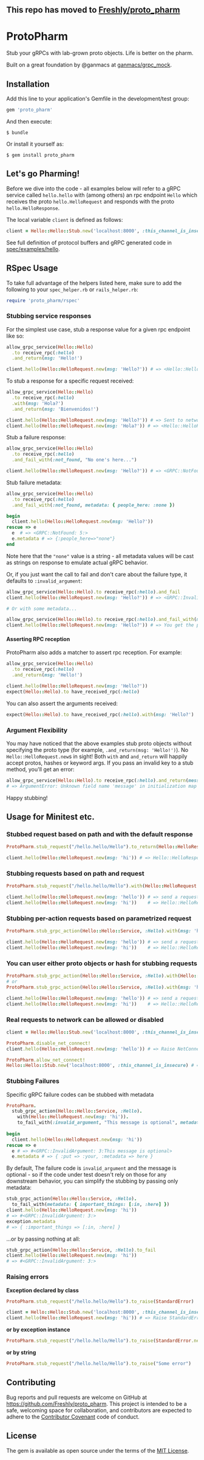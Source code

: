 ## This repo has moved to [Freshly/proto_pharm](https://github.com/Freshly/proto_pharm)

# ProtoPharm

Stub your gRPCs with lab-grown proto objects. Life is better on the pharm.

Built on a great foundation by @ganmacs at [ganmacs/grpc_mock](https://github.com/ganmacs/grpc_mock).

## Installation

Add this line to your application's Gemfile in the development/test group:

```ruby
gem 'proto_pharm'
```

And then execute:

    $ bundle

Or install it yourself as:

    $ gem install proto_pharm

## Let's go Pharming!

Before we dive into the code - all examples below will refer to a gRPC service called `hello.hello` with (among others) an rpc endpoint `Hello` which receives the proto `hello.HelloRequest` and responds with the proto `hello.HelloResponse`.

The local variable `client` is defined as follows:
```ruby
client = Hello::Hello::Stub.new('localhost:8000', :this_channel_is_insecure)
``` 

See full definition of protocol buffers and gRPC generated code in [spec/examples/hello](https://github.com/Freshly/proto_pharm/tree/master/spec/examples/hello).

## RSpec Usage

To take full advantage of the helpers listed here, make sure to add the following to your `spec_helper.rb` or `rails_helper.rb`:
```ruby
require 'proto_pharm/rspec'
```

### Stubbing service responses

For the simplest use case, stub a response value for a given rpc endpoint like so:
```ruby
allow_grpc_service(Hello::Hello)
  .to receive_rpc(:hello)
  .and_return(msg: 'Hello!')

client.hello(Hello::HelloRequest.new(msg: 'Hello?')) # => <Hello::HelloResponse: msg: "Hello!">
```

To stub a response for a specific request received:
```ruby
allow_grpc_service(Hello::Hello)
  .to receive_rpc(:hello)
  .with(msg: 'Hola?')
  .and_return(msg: 'Bienvenidos!')

client.hello(Hello::HelloRequest.new(msg: 'Hello?')) # => Sent to network
client.hello(Hello::HelloRequest.new(msg: 'Hola?')) # => <Hello::HelloResponse: msg: "Bienvenidos!">
```

Stub a failure response:
```ruby
allow_grpc_service(Hello::Hello)
  .to receive_rpc(:hello)
  .and_fail_with(:not_found, "No one's here...")

client.hello(Hello::HelloRequest.new(msg: 'Hello?')) # => <GRPC::NotFound: 5:No one's here...>
```

Stub failure metadata:
```ruby
allow_grpc_service(Hello::Hello)
  .to receive_rpc(:hello)
  .and_fail_with(:not_found, metadata: { people_here: :none })

begin
  client.hello(Hello::HelloRequest.new(msg: 'Hello?'))
rescue => e
  e  # => <GRPC::NotFound: 5:>
  e.metadata # => {:people_here=>"none"}
end
```
Note here that the `"none"` value is a string - all metadata values will be cast as strings on response to emulate actual gRPC behavior.

Or, if you just want the call to fail and don't care about the failure type, it defaults to `:invalid_argument`:
```ruby
allow_grpc_service(Hello::Hello).to receive_rpc(:hello).and_fail
client.hello(Hello::HelloRequest.new(msg: 'Hello?')) # => <GRPC::InvalidArgument: 3:>

# Or with some metadata...

allow_grpc_service(Hello::Hello).to receive_rpc(:hello).and_fail_with(metadata: { some: :meta_here })
client.hello(Hello::HelloRequest.new(msg: 'Hello?')) # => You get the picture
```

#### Asserting RPC reception

ProtoPharm also adds a matcher to assert rpc reception. For example:
```ruby
allow_grpc_service(Hello::Hello)
  .to receive_rpc(:hello)
  .and_return(msg: 'Hello!')

client.hello(Hello::HelloRequest.new(msg: 'Hello?'))
expect(Hello::Hello).to have_received_rpc(:hello)
```

You can also assert the arguments received:
```ruby
expect(Hello::Hello).to have_received_rpc(:hello).with(msg: 'Hello?')
```

### Argument Flexibility
You may have noticed that the above examples stub proto objects without specifying the proto type (for example, `.and_return(msg: 'Hello!')`). No `Hello::HelloRequest.new`s in sight! Both `with` and `and_return` will happily accept protos, hashes or keyword args. If you pass an invalid key to a stub method, you'll get an error:
```ruby
allow_grpc_service(Hello::Hello).to receive_rpc(:hello).and_return(message: "Is this thing on?")
# => ArgumentError: Unknown field name 'message' in initialization map entry.
```

Happy stubbing!

## Usage for Minitest etc.

### Stubbed request based on path and with the default response

```ruby
ProtoPharm.stub_request("/hello.hello/Hello").to_return(Hello::HelloResponse.new(msg: 'test'))

client.hello(Hello::HelloRequest.new(msg: 'hi')) # => Hello::HelloResponse.new(msg: 'test')
```

### Stubbing requests based on path and request

```ruby
ProtoPharm.stub_request("/hello.hello/Hello").with(Hello::HelloRequest.new(msg: 'hi')).to_return(Hello::HelloResponse.new(msg: 'test'))

client.hello(Hello::HelloRequest.new(msg: 'hello')) # => send a request to server
client.hello(Hello::HelloRequest.new(msg: 'hi'))    # => Hello::HelloResponse.new(msg: 'test') (without any requests to server)
```

### Stubbing per-action requests based on parametrized request

```ruby
ProtoPharm.stub_grpc_action(Hello::Hello::Service, :Hello).with(msg: 'hi').to_return(msg: 'test')

client.hello(Hello::HelloRequest.new(msg: 'hello')) # => send a request to server
client.hello(Hello::HelloRequest.new(msg: 'hi'))    # => Hello::HelloResponse.new(msg: 'test') (without any requests to server)

```

### You can user either proto objects or hash for stubbing requests

```ruby
ProtoPharm.stub_grpc_action(Hello::Hello::Service, :Hello).with(Hello::HelloRequest.new(msg: 'hi')).to_return(msg: 'test')
# or
ProtoPharm.stub_grpc_action(Hello::Hello::Service, :Hello).with(msg: 'hi').to_return(Hello::HelloResponse.new(msg: 'test'))

client.hello(Hello::HelloRequest.new(msg: 'hello')) # => send a request to server
client.hello(Hello::HelloRequest.new(msg: 'hi'))    # => Hello::HelloResponse.new(msg: 'test') (without any requests to server)
```

### Real requests to network can be allowed or disabled

```ruby
client = Hello::Hello::Stub.new('localhost:8000', :this_channel_is_insecure)

ProtoPharm.disable_net_connect!
client.hello(Hello::HelloRequest.new(msg: 'hello')) # => Raise NetConnectNotAllowedError error

ProtoPharm.allow_net_connect!
Hello::Hello::Stub.new('localhost:8000', :this_channel_is_insecure) # => send a request to server
```

### Stubbing Failures

Specific gRPC failure codes can be stubbed with metadata
```ruby
ProtoPharm.
  stub_grpc_action(Hello::Hello::Service, :Hello).
    with(Hello::HelloRequest.new(msg: 'hi')).
    to_fail_with(:invalid_argument, "This message is optional", metadata: { put: :your, metadata: :here })
    
begin 
  client.hello(Hello::HelloRequest.new(msg: 'hi'))
rescue => e
  e # => #<GRPC::InvalidArgument: 3:This message is optional>
  e.metadata # => { :put => :your, :metadata => here }
```

By default, The failure code is `invalid_argument` and the message is optional - so if the code under test doesn't rely on those for any downstream behavior, you can simplify the stubbing by passing only metadata:
```ruby
stub_grpc_action(Hello::Hello::Service, :Hello).
  to_fail_with(metadata: { important_things: [:in, :here] })
client.hello(Hello::HelloRequest.new(msg: 'hi')) 
# => #<GRPC::InvalidArgument: 3:>
exception.metadata 
# => { :important_things => [:in, :here] }

```
...or by passing nothing at all:
```ruby
stub_grpc_action(Hello::Hello::Service, :Hello).to_fail
client.hello(Hello::HelloRequest.new(msg: 'hi')) 
# => #<GRPC::InvalidArgument: 3:>
```

### Raising errors

**Exception declared by class**

```ruby
ProtoPharm.stub_request("/hello.hello/Hello").to_raise(StandardError)

client = Hello::Hello::Stub.new('localhost:8000', :this_channel_is_insecure)
client.hello(Hello::HelloRequest.new(msg: 'hi')) # => Raise StandardError
```

**or by exception instance**

```ruby
ProtoPharm.stub_request("/hello.hello/Hello").to_raise(StandardError.new("Some error"))
```

**or by string**

```ruby
ProtoPharm.stub_request("/hello.hello/Hello").to_raise("Some error")
```

## Contributing

Bug reports and pull requests are welcome on GitHub at https://github.com/Freshly/proto_pharm. This project is intended to be a safe, welcoming space for collaboration, and contributors are expected to adhere to the [Contributor Covenant](http://contributor-covenant.org) code of conduct.

## License

The gem is available as open source under the terms of the [MIT License](https://opensource.org/licenses/MIT).
